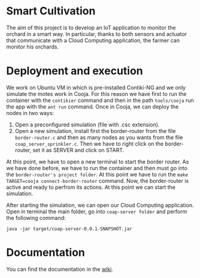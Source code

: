 # Smart Cultivation

The aim of this project is to develop an IoT application to monitor the orchard in a smart way. In particular, thanks to both sensors and actuator that communicate with a Cloud Computing application, the farmer can monitor his orchards.

# Deployment and execution

We work on Ubuntu VM in which is pre-installed Contiki-NG and we only simulate the motes work in Cooja. For this reason we have first to run the container with the `contikier` command and then in the path `tools/cooja` run the app with the `ant run` command. Once in Cooja, we can deploy the nodes in two ways:
1. Open a preconfigured simulation (file with .csc extension).
2. Open a new simulation, install first the border-router from the file `border-router.c` and then as many nodes as you wants from the file `coap_server_sprinkler.c`. Then we have to right click on the border-router, set it as SERVER and click on START.

At this point, we have to open a new terminal to start the border router. As we have done before, we have to run the container and then must go into the `border-router's project folder`. At this point we have to run the `make TARGET=cooja connect-border-router` command. Now, the border-router is active and ready to perfrom its actions. At this point we can start the simulation.

After starting the simulation, we can open our Cloud Computing application. Open in terminal the main folder, go into `coap-server folder`  and perform the following command:
```
java -jar target/coap-server-0.0.1-SNAPSHOT.jar
```

# Documentation

You can find the documentation in the [wiki](https://github.com/lorepas/Smart-Orchard.wiki.git).
